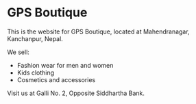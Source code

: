 # GPS Boutique

This is the website for GPS Boutique, located at Mahendranagar, Kanchanpur, Nepal.

We sell:
- Fashion wear for men and women
- Kids clothing
- Cosmetics and accessories

Visit us at Galli No. 2, Opposite Siddhartha Bank.